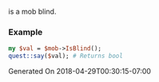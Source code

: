 is a mob blind.
### Example

```perl
my $val = $mob->IsBlind();
quest::say($val); # Returns bool
```


Generated On 2018-04-29T00:30:15-07:00